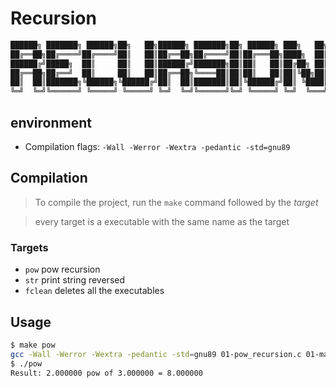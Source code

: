 # Recursion

```c
██████╗ ███████╗ ██████╗██╗   ██╗██████╗ ███████╗██╗ ██████╗ ███╗   ██╗
██╔══██╗██╔════╝██╔════╝██║   ██║██╔══██╗██╔════╝██║██╔═══██╗████╗  ██║
██████╔╝█████╗  ██║     ██║   ██║██████╔╝███████╗██║██║   ██║██╔██╗ ██║
██╔══██╗██╔══╝  ██║     ██║   ██║██╔══██╗╚════██║██║██║   ██║██║╚██╗██║
██║  ██║███████╗╚██████╗╚██████╔╝██║  ██║███████║██║╚██████╔╝██║ ╚████║
╚═╝  ╚═╝╚══════╝ ╚═════╝ ╚═════╝ ╚═╝  ╚═╝╚══════╝╚═╝ ╚═════╝ ╚═╝  ╚═══╝
```

## environment

* Compilation flags: ```-Wall -Werror -Wextra -pedantic -std=gnu89```

## Compilation

> To compile the project, run the ```make``` command followed by the *target*

> every target is a executable with the same name as the target

### Targets

* ```pow``` pow recursion
* ```str``` print string reversed
* ```fclean``` deletes all the executables

## Usage

```bash
$ make pow
gcc -Wall -Werror -Wextra -pedantic -std=gnu89 01-pow_recursion.c 01-main.c -o pow
$ ./pow
Result: 2.000000 pow of 3.000000 = 8.000000
```
